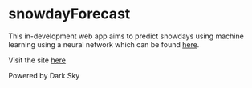 # snowdayForecast

This in-development web app aims to predict snowdays using machine learning using a neural network which can be found [here](https://github.com/tbreimer/snowdayNetwork).

Visit the site [here](https://forestquest.net/snowdayForecast)

Powered by Dark Sky
